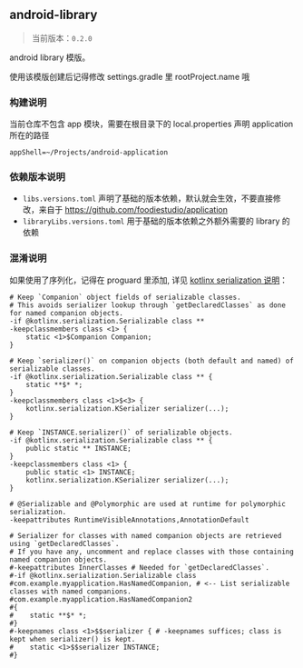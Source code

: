 ## android-library
> 当前版本：`0.2.0` 

android library 模版。

使用该模版创建后记得修改 settings.gradle 里 rootProject.name 哦

### 构建说明
当前仓库不包含 app 模块，需要在根目录下的 local.properties 声明 application 所在的路径

```
appShell=~/Projects/android-application
```

### 依赖版本说明
- `libs.versions.toml` 声明了基础的版本依赖，默认就会生效，不要直接修改，来自于 https://github.com/foodiestudio/application
- `libraryLibs.versions.toml` 用于基础的版本依赖之外额外需要的 library 的依赖


### 混淆说明
如果使用了序列化，记得在 proguard 里添加, 详见 [kotlinx serialization 说明](https://github.com/Kotlin/kotlinx.serialization#android)：

```
# Keep `Companion` object fields of serializable classes.
# This avoids serializer lookup through `getDeclaredClasses` as done for named companion objects.
-if @kotlinx.serialization.Serializable class **
-keepclassmembers class <1> {
    static <1>$Companion Companion;
}

# Keep `serializer()` on companion objects (both default and named) of serializable classes.
-if @kotlinx.serialization.Serializable class ** {
    static **$* *;
}
-keepclassmembers class <1>$<3> {
    kotlinx.serialization.KSerializer serializer(...);
}

# Keep `INSTANCE.serializer()` of serializable objects.
-if @kotlinx.serialization.Serializable class ** {
    public static ** INSTANCE;
}
-keepclassmembers class <1> {
    public static <1> INSTANCE;
    kotlinx.serialization.KSerializer serializer(...);
}

# @Serializable and @Polymorphic are used at runtime for polymorphic serialization.
-keepattributes RuntimeVisibleAnnotations,AnnotationDefault

# Serializer for classes with named companion objects are retrieved using `getDeclaredClasses`.
# If you have any, uncomment and replace classes with those containing named companion objects.
#-keepattributes InnerClasses # Needed for `getDeclaredClasses`.
#-if @kotlinx.serialization.Serializable class
#com.example.myapplication.HasNamedCompanion, # <-- List serializable classes with named companions.
#com.example.myapplication.HasNamedCompanion2
#{
#    static **$* *;
#}
#-keepnames class <1>$$serializer { # -keepnames suffices; class is kept when serializer() is kept.
#    static <1>$$serializer INSTANCE;
#}
```
